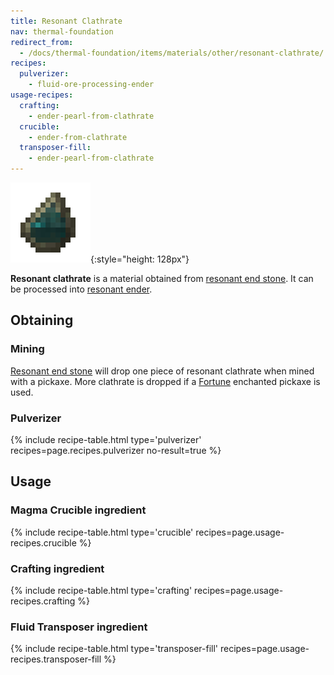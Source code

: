 ```yaml
---
title: Resonant Clathrate
nav: thermal-foundation
redirect_from:
  - /docs/thermal-foundation/items/materials/other/resonant-clathrate/
recipes:
  pulverizer:
    - fluid-ore-processing-ender
usage-recipes:
  crafting:
    - ender-pearl-from-clathrate
  crucible:
    - ender-from-clathrate
  transposer-fill:
    - ender-pearl-from-clathrate
---
```


![Resonant clathrate](/assets/images/thermal-foundation/clathrate-ender.gif){:style="height: 128px"}


**Resonant clathrate** is a material obtained from [resonant end
stone](/docs/resonant-end-stone/). It can be processed into [resonant
ender](/docs/resonant-ender/).


Obtaining
---------

### Mining
[Resonant end stone](/docs/resonant-end-stone/) will drop one piece of resonant
clathrate when mined with a pickaxe. More clathrate is dropped if a
[Fortune](https://minecraft.gamepedia.com/Fortune) enchanted pickaxe is used.

### Pulverizer
{% include recipe-table.html type='pulverizer' recipes=page.recipes.pulverizer no-result=true %}


Usage
-----

### Magma Crucible ingredient
{% include recipe-table.html type='crucible' recipes=page.usage-recipes.crucible %}

### Crafting ingredient
{% include recipe-table.html type='crafting' recipes=page.usage-recipes.crafting %}

### Fluid Transposer ingredient
{% include recipe-table.html type='transposer-fill' recipes=page.usage-recipes.transposer-fill %}
